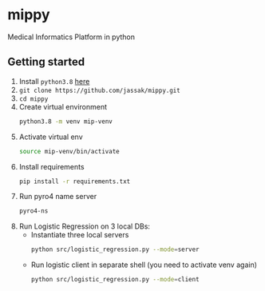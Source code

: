 # mippy
Medical Informatics Platform in python

## Getting started

1. Install `python3.8` [here](https://www.python.org/downloads/)
1. `git clone https://github.com/jassak/mippy.git`
2. `cd mippy`
3. Create virtual environment
    ```bash
    python3.8 -m venv mip-venv
    ```
4. Activate virtual env
    ```bash
    source mip-venv/bin/activate
    ```
5. Install requirements
    ```bash
   pip install -r requirements.txt 
   ```
6. Run pyro4 name server
    ```bash
   pyro4-ns 
   ```
7. Run Logistic Regression on 3 local DBs:
    - Instantiate three local servers
        ```bash
       python src/logistic_regression.py --mode=server 
       ```
    - Run logistic client in separate shell (you need to activate venv again)
        ```bash
        python src/logistic_regression.py --mode=client
       ```